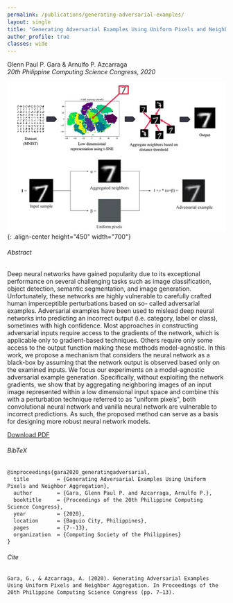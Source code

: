 ```yaml
---
permalink: /publications/generating-adversarial-examples/
layout: single
title: "Generating Adversarial Examples Using Uniform Pixels and Neighbor Aggregation"
author_profile: true
classes: wide
---
```



Glenn Paul P. Gara & Arnulfo P. Azcarraga  
*20th Philippine Computing Science Congress, 2020*

![image-center](/assets/files/publications/generating-adversarial-examples/gara2020_generatingadversarial.jpg){: .align-center height="450" width="700"}

###### Abstract
Deep neural networks have gained popularity due to its exceptional performance on several challenging tasks such as image classification, object detection, semantic segmentation, and image generation. Unfortunately, these networks are highly vulnerable to carefully crafted human imperceptible perturbations based on so- called adversarial examples. Adversarial examples have been used to mislead deep neural networks into predicting an incorrect output (i.e. category, label or class), sometimes with high confidence. Most approaches in constructing adversarial inputs require access to the gradients of the network, which is applicable only to gradient-based techniques. Others require only some access to the output function making these methods model-agnostic. In this work, we propose a mechanism that considers the neural network as a black-box by assuming that the network output is observed based only on the examined inputs. We focus our experiments on a model-agnostic adversarial example generation. Specifically, without exploiting the network gradients, we show that by aggregating neighboring images of an input image represented within a low dimensional input space and combine this with a perturbation technique referred to as "uniform pixels", both convolutional neural network and vanilla neural network are vulnerable to incorrect predictions. As such, the proposed method can serve as a basis for designing more robust neural network models.

<a href="/assets/files/publications/generating-adversarial-examples/gara2020_generatingadversarial.pdf" class="btn btn--info">Download PDF</a>

###### BibTeX
```
@inproceedings{gara2020_generatingadversarial,
  title         = {Generating Adversarial Examples Using Uniform Pixels and Neighbor Aggregation},
  author        = {Gara, Glenn Paul P. and Azcarraga, Arnulfo P.},
  booktitle     = {Proceedings of the 20th Philippine Computing Science Congress},
  year          = {2020},
  location      = {Baguio City, Philippines},
  pages         = {7--13},
  organization  = {Computing Society of the Philippines}
}
```

###### Cite
```
Gara, G., & Azcarraga, A. (2020). Generating Adversarial Examples Using Uniform Pixels and Neighbor Aggregation. In Proceedings of the 20th Philippine Computing Science Congress (pp. 7–13).
```
